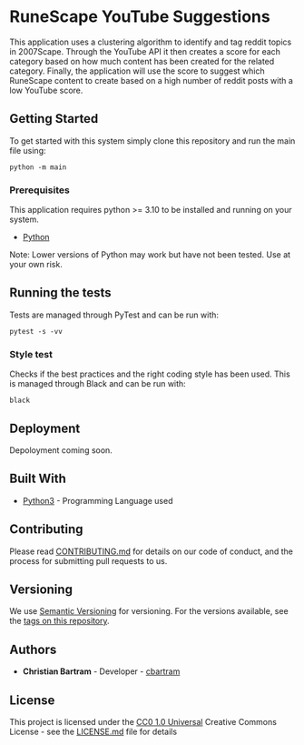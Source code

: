 # RuneScape YouTube Suggestions

This application uses a clustering algorithm to identify and tag reddit topics in 2007Scape. Through the YouTube API it 
then creates a score for each category based on how much content has been created for the related category. Finally, 
the application will use the score to suggest which RuneScape content to create based on a high number of reddit
posts with a low YouTube score.

## Getting Started

To get started with this system simply clone this repository and run the main file using: 

```shell
python -m main
```

### Prerequisites

This application requires python >= 3.10 to be installed and running on your system.
- [Python](https://www.python.com)

Note: Lower versions of Python may work but have not been tested. Use at your own risk.

## Running the tests

Tests are managed through PyTest and can be run with: 

```shell
pytest -s -vv
```

### Style test

Checks if the best practices and the right coding style has been used. This is managed through Black and can be run with:

    black

## Deployment

Depoloyment coming soon.

## Built With

  - [Python3](https://www.python.org) - Programming Language used

## Contributing

Please read [CONTRIBUTING.md](CONTRIBUTING.md) for details on our code
of conduct, and the process for submitting pull requests to us.

## Versioning

We use [Semantic Versioning](http://semver.org/) for versioning. For the versions
available, see the [tags on this
repository](https://github.com/cbartram/RuneScape-Content-Creation/tags).

## Authors

  - **Christian Bartram** - Developer - [cbartram](https://github.com/cbartram)

## License

This project is licensed under the [CC0 1.0 Universal](LICENSE.md)
Creative Commons License - see the [LICENSE.md](LICENSE.md) file for
details

